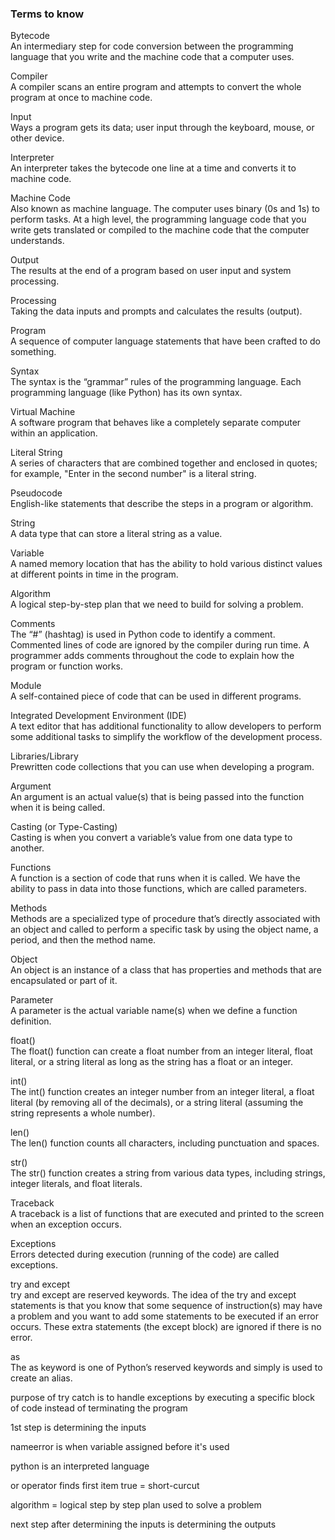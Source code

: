 ### Terms to know

Bytecode\
An intermediary step for code conversion between the programming language that you write and the machine code that a computer uses.

Compiler\
A compiler scans an entire program and attempts to convert the whole program at once to machine code.

Input\
Ways a program gets its data; user input through the keyboard, mouse, or other device.

Interpreter\
An interpreter takes the bytecode one line at a time and converts it to machine code.

Machine Code\
Also known as machine language. The computer uses binary (0s and 1s) to perform tasks. At a high level, the programming language code that you write gets translated or compiled to the machine code that the computer understands.

Output\
The results at the end of a program based on user input and system processing.

Processing\
Taking the data inputs and prompts and calculates the results (output).

Program\
A sequence of computer language statements that have been crafted to do something.

Syntax\
The syntax is the “grammar” rules of the programming language. Each programming language (like Python) has its own syntax.

Virtual Machine\
A software program that behaves like a completely separate computer within an application.

Literal String\
A series of characters that are combined together and enclosed in quotes; for example, "Enter in the second number" is a literal string.

Pseudocode\
English-like statements that describe the steps in a program or algorithm.

String\
A data type that can store a literal string as a value.

Variable\
A named memory location that has the ability to hold various distinct values at different points in time in the program.

Algorithm\
A logical step-by-step plan that we need to build for solving a problem.

Comments\
The “#” (hashtag) is used in Python code to identify a comment. Commented lines of code are ignored by the compiler during run time. A programmer adds comments throughout the code to explain how the program or function works.

Module\
A self-contained piece of code that can be used in different programs.

Integrated Development Environment (IDE)\
A text editor that has additional functionality to allow developers to perform some additional tasks to simplify the workflow of the development process.

Libraries/Library\
Prewritten code collections that you can use when developing a program.

Argument\
An argument is an actual value(s) that is being passed into the function when it is being called.

Casting (or Type-Casting)\
Casting is when you convert a variable’s value from one data type to another.

Functions\
A function is a section of code that runs when it is called. We have the ability to pass in data into those functions, which are called parameters.

Methods\
Methods are a specialized type of procedure that’s directly associated with an object and called to perform a specific task by using the object name, a period, and then the method name.

Object\
An object is an instance of a class that has properties and methods that are encapsulated or part of it.

Parameter\
A parameter is the actual variable name(s) when we define a function definition.

float()\
The float() function can create a float number from an integer literal, float literal, or a string literal as long as the string has a float or an integer.

int()\
The int() function creates an integer number from an integer literal, a float literal (by removing all of the decimals), or a string literal (assuming the string represents a whole number).

len()\
The len() function counts all characters, including punctuation and spaces.

str()\
The str() function creates a string from various data types, including strings, integer literals, and float literals.

Traceback\
A traceback is a list of functions that are executed and printed to the screen when an exception occurs.

Exceptions\
Errors detected during execution (running of the code) are called exceptions.

try and except\
try and except are reserved keywords. The idea of the try and except statements is that you know that some sequence of instruction(s) may have a problem and you want to add some statements to be executed if an error occurs. These extra statements (the except block) are ignored if there is no error.

as\
The as keyword is one of Python’s reserved keywords and simply is used to create an alias.

purpose of try catch is to handle exceptions by executing a specific block of code instead of terminating the program 

1st step is determining the inputs 

nameerror is when variable assigned before it's used

python is an interpreted language

or operator finds first item true = short-curcut

algorithm  = logical step by step plan used to solve a problem 

next step after determining the inputs is determining the outputs 